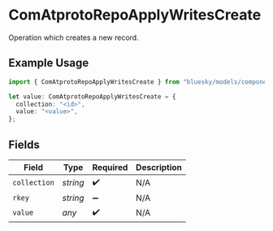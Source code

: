 # ComAtprotoRepoApplyWritesCreate

Operation which creates a new record.

## Example Usage

```typescript
import { ComAtprotoRepoApplyWritesCreate } from "bluesky/models/components";

let value: ComAtprotoRepoApplyWritesCreate = {
  collection: "<id>",
  value: "<value>",
};
```

## Fields

| Field              | Type               | Required           | Description        |
| ------------------ | ------------------ | ------------------ | ------------------ |
| `collection`       | *string*           | :heavy_check_mark: | N/A                |
| `rkey`             | *string*           | :heavy_minus_sign: | N/A                |
| `value`            | *any*              | :heavy_check_mark: | N/A                |